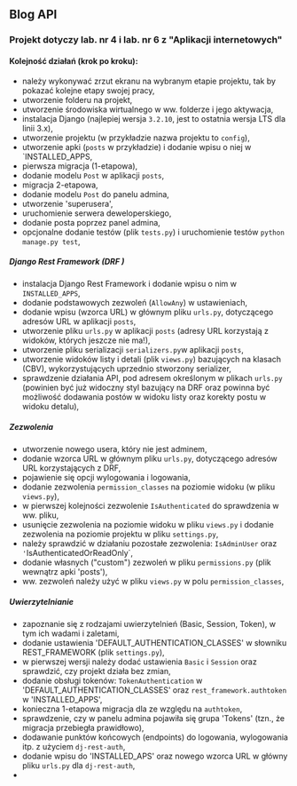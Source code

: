 ## Blog API

### Projekt dotyczy lab. nr 4 i lab. nr 6 z "Aplikacji internetowych"

#### Kolejność działań (krok po kroku):  
- należy wykonywać zrzut ekranu na wybranym etapie projektu, tak by pokazać kolejne etapy swojej pracy,  
- utworzenie folderu na projekt,  
- utworzenie środowiska wirtualnego w ww. folderze i jego aktywacja,  
- instalacja Django (najlepiej wersja `3.2.10`, jest to ostatnia wersja LTS dla linii 3.x),  
- utworzenie projektu (w przykładzie nazwa projektu to `config`),  
- utworzenie apki (`posts` w przykładzie) i dodanie wpisu o niej w `INSTALLED_APPS,  
- pierwsza migracja (1-etapowa),  
- dodanie modelu `Post` w aplikacji `posts`,  
- migracja 2-etapowa,  
- dodanie modelu `Post` do panelu admina,  
- utworzenie 'superusera',  
- uruchomienie serwera deweloperskiego,  
- dodanie posta poprzez panel admina,  
- opcjonalne dodanie testów (plik `tests.py`) i uruchomienie testów `python manage.py test`,  

##### Django Rest Framework (DRF )
- instalacja Django Rest Framework i dodanie wpisu o nim w `INSTALLED_APPS`,  
- dodanie podstawowych zezwoleń (`AllowAny`) w ustawieniach,  
- dodanie wpisu (wzorca URL) w głównym pliku `urls.py`, dotyczącego adresów URL w aplikacji `posts`,  
- utworzenie pliku `urls.py` w aplikacji `posts` (adresy URL korzystają z widoków, których jeszcze nie ma!),  
- utworzenie pliku serializacji `serializers.py`w aplikacji `posts`,  
- utworzenie widoków listy i detali (plik `views.py`) bazujących na klasach (CBV), wykorzystujących uprzednio stworzony serializer,  
- sprawdzenie działania API, pod adresem określonym w plikach `urls.py` (powinien być już widoczny styl bazujący na DRF oraz powinna być 
możliwość dodawania postów w widoku listy oraz korekty postu w widoku detalu),  

##### Zezwolenia  
- utworzenie nowego usera, który nie jest adminem,  
- dodanie wzorca URL w głównym pliku `urls.py`, dotyczącego adresów URL korzystających z DRF,  
- pojawienie się opcji wylogowania i logowania,  
- dodanie zezwolenia `permission_classes` na poziomie widoku (w pliku `views.py`),  
- w pierwszej kolejności zezwolenie `IsAuthenticated` do sprawdzenia w ww. pliku,  
- usunięcie zezwolenia na poziomie widoku w pliku `views.py` i dodanie zezwolenia na poziomie projektu w pliku `settings.py`,  
- należy sprawdzić w działaniu pozostałe zezwolenia: `IsAdminUser` oraz `'`IsAuthenticatedOrReadOnly`,  
- dodanie własnych ("custom") zezwoleń w pliku `permissions.py` (plik wewnątrz apki 'posts'),  
- ww. zezwoleń należy użyć w pliku `views.py` w polu `permission_classes`,  

##### Uwierzytelnianie
- zapoznanie się z rodzajami uwierzytelnień (Basic, Session, Token), w tym ich wadami i zaletami,  
- dodanie ustawienia 'DEFAULT_AUTHENTICATION_CLASSES' w słowniku REST_FRAMEWORK (plik `settings.py`), 
- w pierwszej wersji należy dodać ustawienia `Basic` i `Session` oraz sprawdzić, czy projekt działa bez zmian,  
- dodanie obsługi tokenów: `TokenAuthentication` w 'DEFAULT_AUTHENTICATION_CLASSES' oraz `rest_framework.authtoken` w 'INSTALLED_APPS',  
- konieczna 1-etapowa migracja dla ze względu na `authtoken`,  
- sprawdzenie, czy w panelu admina pojawiła się grupa 'Tokens' (tzn., że migracja przebiegła prawidłowo),  
- dodawanie punktów końcowych (endpoints) do logowania, wylogowania itp. z użyciem `dj-rest-auth`,  
- dodanie wpisu do 'INSTALLED_APS' oraz nowego wzorca URL w główny pliku `urls.py` dla `dj-rest-auth`,  
-  